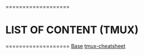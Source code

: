 ===================
# LIST OF CONTENT (TMUX)
===================
[Base](Base)
[tmux-cheatsheet](tmux-cheatsheet)
